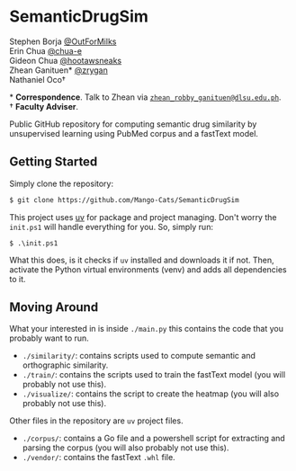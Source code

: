 # SemanticDrugSim

Stephen Borja    [@OutForMilks](https://github.com/OutForMilks)     <br>
Erin Chua        [@chua-e](https://github.com/chua-e)               <br>
Gideon Chua      [@hootawsneaks](https://github.com/hootawsneaks)   <br>
Zhean Ganituen*  [@zrygan](https://github.com/zrygan)               <br>
Nathaniel Oco†                                                      <br>

\* **Correspondence**. Talk to Zhean via [`zhean_robby_ganituen@dlsu.edu.ph`](mailto:zhean_robby_ganituen@dlsu.edu.ph). <br>
† **Faculty Adviser**.

Public GitHub repository for computing semantic drug similarity by unsupervised
learning using PubMed corpus and a fastText model.

## Getting Started

Simply clone the repository:

```bash
$ git clone https://github.com/Mango-Cats/SemanticDrugSim
```

This project uses [uv](https://docs.astral.sh/uv/guides/install-python/) for
package and project managing. Don't worry the `init.ps1` will handle 
everything for you. So, simply run:

```pwsh
$ .\init.ps1
```

What this does, is it checks if `uv` installed and downloads it if not. Then,
activate the Python virtual environments (venv) and adds all dependencies to it.

## Moving Around

What your interested in is inside `./main.py` this contains the code that you
probably want to run.

- `./similarity/`: contains scripts used to compute semantic and orthographic 
similarity.
- `./train/`: contains the scripts used to train the fastText model (you will
probably not use this).
- `./visualize/`: contains the script to create the heatmap (you will also 
probably not use this).

Other files in the repository are `uv` project files.

- `./corpus/`: contains a Go file and a powershell script for extracting and parsing
the corpus (you will also probably not use this).
- `./vendor/`: contains the fastText `.whl` file.
